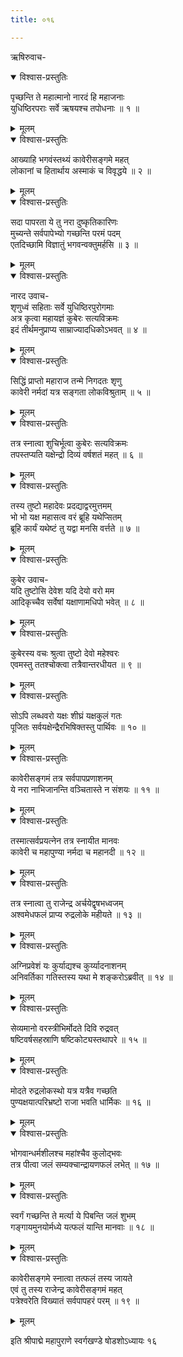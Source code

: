 ```yaml
---
title: ०१६

---
```

ऋषिरुवाच-  

<details open><summary>विश्वास-प्रस्तुतिः</summary>

पृच्छन्ति ते महात्मानो नारदं हि महाजनाः  
युधिष्ठिरपराः सर्वे ऋषयश्च तपोधनाः ॥ १ ॥
</details>

<details><summary>मूलम्</summary>

पृच्छन्ति ते महात्मानो नारदं हि महाजनाः  
युधिष्ठिरपराः सर्वे ऋषयश्च तपोधनाः ॥ १ ॥
</details>



<details open><summary>विश्वास-प्रस्तुतिः</summary>

आख्याहि भगवंस्तथ्यं कावेरीसङ्गमे महत्  
लोकानां च हितार्थाय अस्माकं च विवृद्धये ॥ २ ॥
</details>

<details><summary>मूलम्</summary>

आख्याहि भगवंस्तथ्यं कावेरीसङ्गमे महत्  
लोकानां च हितार्थाय अस्माकं च विवृद्धये ॥ २ ॥
</details>



<details open><summary>विश्वास-प्रस्तुतिः</summary>

सदा पापरता ये तु नरा दुष्कृतिकारिणः  
मुच्यन्ते सर्वपापेभ्यो गच्छन्ति परमं पदम्  
एतदिच्छामि विज्ञातुं भगवन्वक्तुमर्हसि ॥ ३ ॥
</details>

<details><summary>मूलम्</summary>

सदा पापरता ये तु नरा दुष्कृतिकारिणः  
मुच्यन्ते सर्वपापेभ्यो गच्छन्ति परमं पदम्  
एतदिच्छामि विज्ञातुं भगवन्वक्तुमर्हसि ॥ ३ ॥
</details>



<details open><summary>विश्वास-प्रस्तुतिः</summary>

नारद उवाच-  
शृणुध्वं सहिताः सर्वे युधिष्ठिरपुरोगमाः  
अत्र कृत्वा महायज्ञं कुबेरः सत्यविक्रमः  
इदं तीर्थमनुप्राप्य साम्राज्यादधिकोऽभवत् ॥ ४ ॥
</details>

<details><summary>मूलम्</summary>

नारद उवाच-  
शृणुध्वं सहिताः सर्वे युधिष्ठिरपुरोगमाः  
अत्र कृत्वा महायज्ञं कुबेरः सत्यविक्रमः  
इदं तीर्थमनुप्राप्य साम्राज्यादधिकोऽभवत् ॥ ४ ॥
</details>



<details open><summary>विश्वास-प्रस्तुतिः</summary>

सिद्धिं प्राप्तो महाराज तन्मे निगदतः शृणु  
कावेरी नर्मदां यत्र सङ्गता लोकविश्रुताम् ॥ ५ ॥
</details>

<details><summary>मूलम्</summary>

सिद्धिं प्राप्तो महाराज तन्मे निगदतः शृणु  
कावेरी नर्मदां यत्र सङ्गता लोकविश्रुताम् ॥ ५ ॥
</details>



<details open><summary>विश्वास-प्रस्तुतिः</summary>

तत्र स्नात्वा शुचिर्भूत्वा कुबेरः सत्यविक्रमः  
तपस्तप्यति यक्षेन्द्रो दिव्यं वर्षशतं महत् ॥ ६ ॥
</details>

<details><summary>मूलम्</summary>

तत्र स्नात्वा शुचिर्भूत्वा कुबेरः सत्यविक्रमः  
तपस्तप्यति यक्षेन्द्रो दिव्यं वर्षशतं महत् ॥ ६ ॥
</details>



<details open><summary>विश्वास-प्रस्तुतिः</summary>

तस्य तुष्टो महादेवः प्रदद्याद्वरमुत्तमम्  
भो भो यक्ष महासत्व वरं ब्रूहि यथेप्सितम्  
ब्रूहि कार्यं यथेष्टं तु यद्वा मनसि वर्त्तते ॥ ७ ॥
</details>

<details><summary>मूलम्</summary>

तस्य तुष्टो महादेवः प्रदद्याद्वरमुत्तमम्  
भो भो यक्ष महासत्व वरं ब्रूहि यथेप्सितम्  
ब्रूहि कार्यं यथेष्टं तु यद्वा मनसि वर्त्तते ॥ ७ ॥
</details>



<details open><summary>विश्वास-प्रस्तुतिः</summary>

कुबेर उवाच-  
यदि तुष्टोसि देवेश यदि देयो वरो मम  
आदिकृच्चैव सर्वेषां यक्षाणामधिपो भवेत् ॥ ८ ॥
</details>

<details><summary>मूलम्</summary>

कुबेर उवाच-  
यदि तुष्टोसि देवेश यदि देयो वरो मम  
आदिकृच्चैव सर्वेषां यक्षाणामधिपो भवेत् ॥ ८ ॥
</details>



<details open><summary>विश्वास-प्रस्तुतिः</summary>

कुबेरस्य वचः श्रुत्वा तुष्टो देवो महेश्वरः  
एवमस्तु ततश्चोक्त्वा तत्रैवान्तरधीयत ॥ ९ ॥
</details>

<details><summary>मूलम्</summary>

कुबेरस्य वचः श्रुत्वा तुष्टो देवो महेश्वरः  
एवमस्तु ततश्चोक्त्वा तत्रैवान्तरधीयत ॥ ९ ॥
</details>



<details open><summary>विश्वास-प्रस्तुतिः</summary>

सोऽपि लब्धवरो यक्षः शीघ्रं यक्षकुलं गतः  
पूजितः सर्वयक्षेन्द्रैरभिषिक्तस्तु पार्थिवः ॥ १० ॥
</details>

<details><summary>मूलम्</summary>

सोऽपि लब्धवरो यक्षः शीघ्रं यक्षकुलं गतः  
पूजितः सर्वयक्षेन्द्रैरभिषिक्तस्तु पार्थिवः ॥ १० ॥
</details>



<details open><summary>विश्वास-प्रस्तुतिः</summary>

कावेरीसङ्गमं तत्र सर्वपापप्रणाशनम्  
ये नरा नाभिजानन्ति वञ्चितास्ते न संशयः ॥ ११ ॥
</details>

<details><summary>मूलम्</summary>

कावेरीसङ्गमं तत्र सर्वपापप्रणाशनम्  
ये नरा नाभिजानन्ति वञ्चितास्ते न संशयः ॥ ११ ॥
</details>



<details open><summary>विश्वास-प्रस्तुतिः</summary>

तस्मात्सर्वप्रयत्नेन तत्र स्नायीत मानवः  
कावेरी च महापुण्या नर्मदा च महानदी ॥ १२ ॥
</details>

<details><summary>मूलम्</summary>

तस्मात्सर्वप्रयत्नेन तत्र स्नायीत मानवः  
कावेरी च महापुण्या नर्मदा च महानदी ॥ १२ ॥
</details>



<details open><summary>विश्वास-प्रस्तुतिः</summary>

तत्र स्नात्वा तु राजेन्द्र अर्चयेद्वृषभध्वजम्  
अश्वमेधफलं प्राप्य रुद्रलोके महीयते ॥ १३ ॥
</details>

<details><summary>मूलम्</summary>

तत्र स्नात्वा तु राजेन्द्र अर्चयेद्वृषभध्वजम्  
अश्वमेधफलं प्राप्य रुद्रलोके महीयते ॥ १३ ॥
</details>



<details open><summary>विश्वास-प्रस्तुतिः</summary>

अग्निप्रवेशं यः कुर्याद्यश्च कुर्य्यादनाशनम्  
अनिवर्तिका गतिस्तस्य यथा मे शङ्करोऽब्रवीत् ॥ १४ ॥
</details>

<details><summary>मूलम्</summary>

अग्निप्रवेशं यः कुर्याद्यश्च कुर्य्यादनाशनम्  
अनिवर्तिका गतिस्तस्य यथा मे शङ्करोऽब्रवीत् ॥ १४ ॥
</details>



<details open><summary>विश्वास-प्रस्तुतिः</summary>

सेव्यमानो वरस्त्रीभिर्मोदते दिवि रुद्रवत्  
षष्टिवर्षसहस्राणि षष्टिकोट्यस्तथापरे ॥ १५ ॥
</details>

<details><summary>मूलम्</summary>

सेव्यमानो वरस्त्रीभिर्मोदते दिवि रुद्रवत्  
षष्टिवर्षसहस्राणि षष्टिकोट्यस्तथापरे ॥ १५ ॥
</details>



<details open><summary>विश्वास-प्रस्तुतिः</summary>

मोदते रुद्रलोकस्थो यत्र यत्रैव गच्छति  
पुण्यक्षयात्परिभ्रष्टो राजा भवति धार्मिकः ॥ १६ ॥
</details>

<details><summary>मूलम्</summary>

मोदते रुद्रलोकस्थो यत्र यत्रैव गच्छति  
पुण्यक्षयात्परिभ्रष्टो राजा भवति धार्मिकः ॥ १६ ॥
</details>



<details open><summary>विश्वास-प्रस्तुतिः</summary>

भोगवान्धर्मशीलश्च महांश्चैव कुलोद्भवः  
तत्र पीत्वा जलं सम्यक्चान्द्रायणफलं लभेत् ॥ १७ ॥
</details>

<details><summary>मूलम्</summary>

भोगवान्धर्मशीलश्च महांश्चैव कुलोद्भवः  
तत्र पीत्वा जलं सम्यक्चान्द्रायणफलं लभेत् ॥ १७ ॥
</details>



<details open><summary>विश्वास-प्रस्तुतिः</summary>

स्वर्गं गच्छन्ति ते मर्त्या ये पिबन्ति जलं शुभम्  
गङ्गायमुनयोर्मध्ये यत्फलं यान्ति मानवाः ॥ १८ ॥
</details>

<details><summary>मूलम्</summary>

स्वर्गं गच्छन्ति ते मर्त्या ये पिबन्ति जलं शुभम्  
गङ्गायमुनयोर्मध्ये यत्फलं यान्ति मानवाः ॥ १८ ॥
</details>



<details open><summary>विश्वास-प्रस्तुतिः</summary>

कावेरीसङ्गमे स्नात्वा तत्फलं तस्य जायते  
एवं तु तस्य राजेन्द्र कावेरीसङ्गमं महत्  
पत्रेश्वरेति विख्यातं सर्वपापहरं परम् ॥ १९ ॥
</details>

<details><summary>मूलम्</summary>

कावेरीसङ्गमे स्नात्वा तत्फलं तस्य जायते  
एवं तु तस्य राजेन्द्र कावेरीसङ्गमं महत्  
पत्रेश्वरेति विख्यातं सर्वपापहरं परम् ॥ १९ ॥
</details>


इति श्रीपाद्मे महापुराणे स्वर्गखण्डे षोडशोऽध्यायः १६